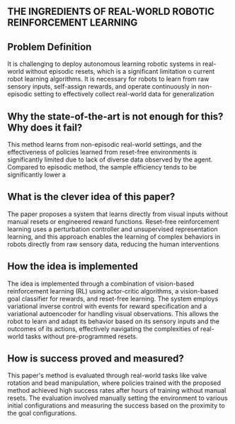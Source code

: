 
## THE INGREDIENTS OF REAL-WORLD ROBOTIC REINFORCEMENT LEARNING
## Problem Definition
It is challenging to deploy autonomous learning robotic systems in real-world without episodic resets, which is a significant limitation o current robot learning algorithms. It is necessary for robots to learn from raw sensory inputs, self-assign rewards, and operate continuously in non-episodic setting to effectively collect real-world data for generalization

## Why the state-of-the-art is not enough for this? Why does it fail?
This method learns from non-episodic real-world settings, and the effectiveness of policies learned from reset-free environments is significantly limited due to lack of diverse data observed by the agent.  Compared to episodic method, the sample  efficiency tends to be significantly lower a   

## What is the clever idea of this paper?
The paper proposes a system that learns directly from visual inputs without manual resets or engineered reward functions. Reset-free reinforcement learning uses a perturbation controller and unsupervised representation learning, and this approach enables the learning of complex behaviors in robots directly from raw sensory data, reducing the human interventions
## How the idea is implemented
The idea is implemented through a combination of vision-based reinforcement learning (RL) using actor-critic algorithms, a vision-based goal classifier for rewards, and reset-free learning. The system employs variational inverse control with events for reward specification and a variational autoencoder for handling visual observations. This allows the robot to learn and adapt its behavior based on its sensory inputs and the outcomes of its actions, effectively navigating the complexities of real-world tasks without pre-programmed resets.
##  How is success proved and measured?
This paper's method is evaluated through real-world tasks like valve rotation and bead manipulation, where policies trained with the proposed method achieved high success rates after hours of training without manual resets. The evaluation involved manually setting the environment to various initial configurations and measuring the success based on the proximity to the goal configurations.